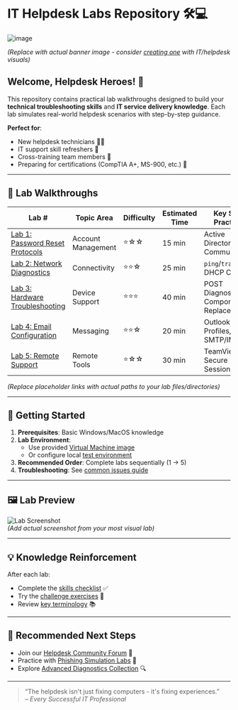 # IT Helpdesk Labs Repository 🛠️💻

![image](https://github.com/user-attachments/assets/7a2ab83a-682f-4950-b18e-3b2c32642728)

*(Replace with actual banner image - consider [creating one](https://www.canva.com/) with IT/helpdesk visuals)*

## Welcome, Helpdesk Heroes! 👋

This repository contains practical lab walkthroughs designed to build your **technical troubleshooting skills** and **IT service delivery knowledge**. Each lab simulates real-world helpdesk scenarios with step-by-step guidance.

**Perfect for**:
- New helpdesk technicians 🧑‍💻
- IT support skill refreshers 🔄
- Cross-training team members 🤝
- Preparing for certifications (CompTIA A+, MS-900, etc.) 📜

---

## 🧪 Lab Walkthroughs

| Lab # | Topic Area | Difficulty | Estimated Time | Key Skills Practiced |
|-------|------------|------------|----------------|----------------------|
| [Lab 1: Password Reset Protocols](link-to-lab1) | Account Management | ⭐☆☆ | 15 min | Active Directory, User Communication |
| [Lab 2: Network Diagnostics](link-to-lab2) | Connectivity | ⭐⭐☆ | 25 min | `ping`/`tracert`, DHCP Checks |
| [Lab 3: Hardware Troubleshooting](link-to-lab3) | Device Support | ⭐⭐⭐ | 40 min | POST Diagnostics, Component Replacement |
| [Lab 4: Email Configuration](link-to-lab4) | Messaging | ⭐⭐☆ | 20 min | Outlook Profiles, SMTP/IMAP |
| [Lab 5: Remote Support](link-to-lab5) | Remote Tools | ⭐☆☆ | 30 min | TeamViewer, Secure Sessions |

*(Replace placeholder links with actual paths to your lab files/directories)*

---

## 🏁 Getting Started
1. **Prerequisites**: Basic Windows/MacOS knowledge
2. **Lab Environment**:
   - Use provided [Virtual Machine image](link-to-vm)
   - Or configure local [test environment](link-to-setup-guide)
3. **Recommended Order**: Complete labs sequentially (1 → 5)
4. **Troubleshooting**: See [common issues guide](link-to-troubleshooting)

---

## 🖼️ Lab Preview
![Lab Screenshot](https://via.placeholder.com/800x450/0d1117/00ffae?text=Sample+Lab+Interface)  
*(Add actual screenshot from your most visual lab)*

---

## 💡 Knowledge Reinforcement
After each lab:
- Complete the [skills checklist](link-to-checklist) ✅
- Try the [challenge exercises](link-to-challenges) 🚀
- Review [key terminology](link-to-glossary) 📚

---

## 🚀 Recommended Next Steps
- Join our [Helpdesk Community Forum](link-to-forum) 💬
- Practice with [Phishing Simulation Labs](link-to-security-labs) 🎣
- Explore [Advanced Diagnostics Collection](link-to-advanced-lab) 🔍

---

> “The helpdesk isn't just fixing computers - it's fixing experiences.”  
> *– Every Successful IT Professional*
